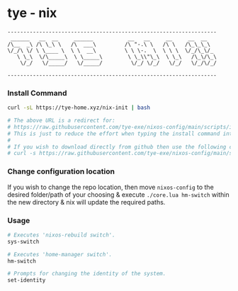 # tye - nix
```
------------------------------------------------------------------
 ______   __  __     ______           __   __     __     __  __
/\__  _\ /\ \_\ \   /\  ___\         /\ "-.\ \   /\ \   /\_\_\_\
\/_/\ \/ \ \____ \  \ \  __\         \ \ \-.  \  \ \ \  \/_/\_\/_
   \ \_\  \/\_____\  \ \_____\        \ \_\\"\_\  \ \_\   /\_\/\_\
    \/_/   \/_____/   \/_____/         \/_/ \/_/   \/_/   \/_/\/_/

------------------------------------------------------------------
```

### Install Command
```bash
curl -sL https://tye-home.xyz/nix-init | bash

# The above URL is a redirect for:
# https://raw.githubusercontent.com/tye-exe/nixos-config/main/scripts/init.sh 
# This is just to reduce the effort when typing the install command into a terminal.
#
# If you wish to download directly from github then use the following command instead:
# curl -s https://raw.githubusercontent.com/tye-exe/nixos-config/main/scripts/init.sh | bash
```

### Change configuration location
If you wish to change the repo location, then move `nixos-config` to the desired folder/path of your
choosing & execute `./core.lua hm-switch` within the new directory & nix will update the
required paths.

### Usage
```bash
# Executes 'nixos-rebuild switch'.
sys-switch
```
```bash
# Executes 'home-manager switch'.
hm-switch
```
```bash
# Prompts for changing the identity of the system.
set-identity
```
